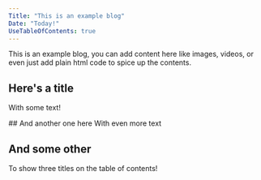 ```yaml
---
Title: "This is an example blog"
Date: "Today!"
UseTableOfContents: true
---
```


This is an example blog, you can add content here like images, videos, or even just add plain html code to spice up the contents.

<!-- Let's place the table of contents here. -->
<div class="TOC-container"></div>

## Here's a title
With some text!

## And another one here
With even more text
## And some other
To show three titles on the table of contents!